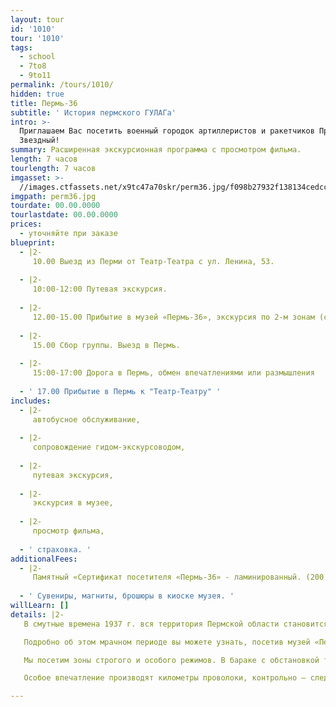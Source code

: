 ```yaml
---
layout: tour
id: '1010'
tour: '1010'
tags:
  - school
  - 7to8
  - 9to11
permalink: /tours/1010/
hidden: true
title: Пермь-36
subtitle: ' История пермского ГУЛАГа'
intro: >-
  Приглашаем Вас посетить военный городок артиллеристов и ракетчиков Прикамья –
  Звездный!
summary: Расширенная экскурсионная программа с просмотром фильма.
length: 7 часов
tourlength: 7 часов
imgasset: >-
  //images.ctfassets.net/x9tc47a70skr/perm36.jpg/f098b27932f138134cedcc9a9bc9da3a/perm36.jpg
imgpath: perm36.jpg
tourdate: 00.00.0000
tourlastdate: 00.00.0000
prices:
  - уточняйте при заказе
blueprint:
  - |2-
     10.00 Выезд из Перми от Театр-Театра с ул. Ленина, 53. 
     
  - |2-
     10:00-12:00 Путевая экскурсия. 
     
  - |2-
     12.00-15.00 Прибытие в музей «Пермь-36», экскурсия по 2-м зонам (строгого и особого режима) с работниками музея, просмотр фильма. 
     
  - |2-
     15.00 Сбор группы. Выезд в Пермь. 
     
  - |2-
     15:00-17:00 Дорога в Пермь, обмен впечатлениями или размышления 
     
  - ' 17.00 Прибытие в Пермь к "Театр-Театру" '
includes:
  - |2-
     автобусное обслуживание, 
     
  - |2-
     сопровождение гидом-экскурсоводом, 
     
  - |2-
     путевая экскурсия, 
     
  - |2-
     экскурсия в музее, 
     
  - |2-
     просмотр фильма, 
     
  - ' страховка. '
additionalFees:
  - |2-
     Памятный «Сертификат посетителя «Пермь-36» - ламинированный. (200 руб . – 1 человек). 
     
  - ' Сувениры, магниты, брошюры в киоске музея. '
willLearn: []
details: |2-
   В смутные времена 1937 г. вся территория Пермской области становится фактически учреждением ГУЛАГа. «Край волчих стай» - так называли заключенные Прикаье. И на это были основания – побеги из лесных лагерей были практически невозможны. У огромной части пермской интеллигенции – от инженеров до балерин и преподавателей - в биографии вы увидите - «был осужден», «отбывал наказание»… 

   Подробно об этом мрачном периоде вы можете узнать, посетив музей «Пермь – 36», на этой территории в 1970-1980 –х гг. располагался лагерь для политзаключенных. 

   Мы посетим зоны строгого и особого режимов. В бараке с обстановкой тех лет рассмотри экспозицию, повествующую о судьбах узников лагеря. Также увидим шизо – штрафной изолятор, куда помещали самых «непослушных» заключенных. 

   Особое впечатление производят километры проволоки, контрольно – следовая полоса и другие степени защиты, включая электрический ток. И, пожалуй, самое приятное ощущение – после завершения экскурсии выйти из музея «на свободу». 

---
```

